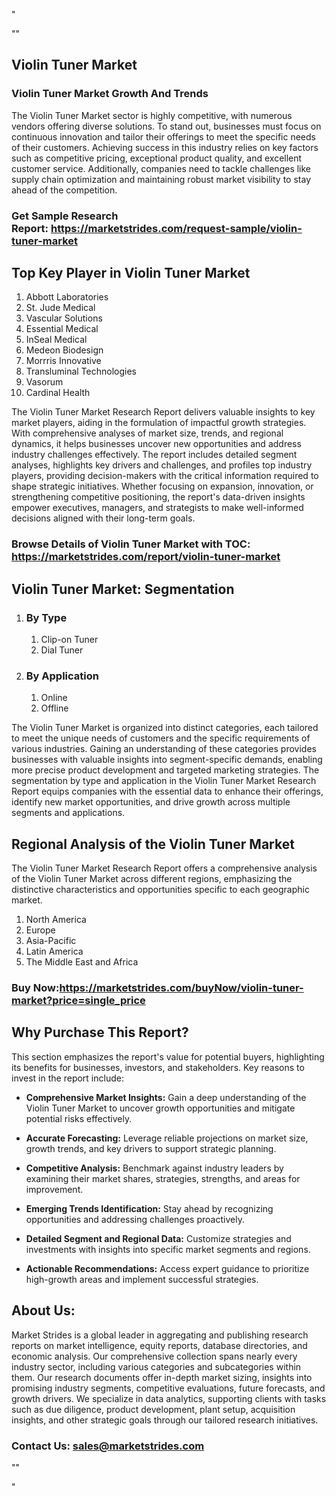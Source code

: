 <p>"</p>
<p>""</p>
<h2>Violin Tuner Market</h2>
<h3>Violin Tuner Market Growth And Trends</h3>
<p>The Violin Tuner Market sector is highly competitive, with numerous vendors offering diverse solutions. To stand out, businesses must focus on continuous innovation and tailor their offerings to meet the specific needs of their customers. Achieving success in this industry relies on key factors such as competitive pricing, exceptional product quality, and excellent customer service. Additionally, companies need to tackle challenges like supply chain optimization and maintaining robust market visibility to stay ahead of the competition.</p>
<h3><strong>Get Sample Research Report:</strong>&nbsp;<a href="https://marketstrides.com/request-sample/violin-tuner-market">https://marketstrides.com/request-sample/violin-tuner-market</a></h3>
<h2>Top Key Player in Violin Tuner Market</h2>
<ol>
<li>Abbott Laboratories</li>
<li>St. Jude Medical</li>
<li>Vascular Solutions</li>
<li>Essential Medical</li>
<li>InSeal Medical</li>
<li>Medeon Biodesign</li>
<li>Morrris Innovative</li>
<li>Transluminal Technologies</li>
<li>Vasorum</li>
<li>Cardinal Health</li>
</ol>
<p>The Violin Tuner Market Research Report delivers valuable insights to key market players, aiding in the formulation of impactful growth strategies. With comprehensive analyses of market size, trends, and regional dynamics, it helps businesses uncover new opportunities and address industry challenges effectively. The report includes detailed segment analyses, highlights key drivers and challenges, and profiles top industry players, providing decision-makers with the critical information required to shape strategic initiatives. Whether focusing on expansion, innovation, or strengthening competitive positioning, the report's data-driven insights empower executives, managers, and strategists to make well-informed decisions aligned with their long-term goals.</p>
<h3><strong>Browse Details of Violin Tuner Market with TOC:</strong> <a href="https://marketstrides.com/report/violin-tuner-market">https://marketstrides.com/report/violin-tuner-market</a></h3>
<h2>Violin Tuner Market: Segmentation</h2>
<ol>
<li>
<h3>By Type</h3>
<ol>
<li>Clip-on Tuner</li>
<li>Dial Tuner</li>
</ol>
</li>
<li>
<h3>By Application</h3>
<ol>
<li>Online</li>
<li>Offline</li>
</ol>
</li>
</ol>
<p>The Violin Tuner Market is organized into distinct categories, each tailored to meet the unique needs of customers and the specific requirements of various industries. Gaining an understanding of these categories provides businesses with valuable insights into segment-specific demands, enabling more precise product development and targeted marketing strategies. The segmentation by type and application in the Violin Tuner Market Research Report equips companies with the essential data to enhance their offerings, identify new market opportunities, and drive growth across multiple segments and applications.</p>
<h2>Regional Analysis of the Violin Tuner Market</h2>
<p>The Violin Tuner Market Research Report offers a comprehensive analysis of the Violin Tuner Market across different regions, emphasizing the distinctive characteristics and opportunities specific to each geographic market.</p>
<ol>
<li>North America</li>
<li>Europe</li>
<li>Asia-Pacific</li>
<li>Latin America</li>
<li>The Middle East and Africa</li>
</ol>
<h3><strong>Buy Now:<a href="https://marketstrides.com/buyNow/violin-tuner-market?price=single_price">https://marketstrides.com/buyNow/violin-tuner-market?price=single_price</a></strong></h3>
<h2>Why Purchase This Report?</h2>
<p>This section emphasizes the report's value for potential buyers, highlighting its benefits for businesses, investors, and stakeholders. Key reasons to invest in the report include:</p>
<ul>
<li><strong>Comprehensive Market Insights:</strong> Gain a deep understanding of the Violin Tuner Market to uncover growth opportunities and mitigate potential risks effectively.</li>
</ul>
<ul>
<li><strong>Accurate Forecasting:</strong> Leverage reliable projections on market size, growth trends, and key drivers to support strategic planning.</li>
</ul>
<ul>
<li><strong>Competitive Analysis:</strong> Benchmark against industry leaders by examining their market shares, strategies, strengths, and areas for improvement.</li>
</ul>
<ul>
<li><strong>Emerging Trends Identification:</strong> Stay ahead by recognizing opportunities and addressing challenges proactively.</li>
</ul>
<ul>
<li><strong>Detailed Segment and Regional Data:</strong> Customize strategies and investments with insights into specific market segments and regions.</li>
</ul>
<ul>
<li><strong>Actionable Recommendations:</strong> Access expert guidance to prioritize high-growth areas and implement successful strategies.</li>
</ul>
<h2>About Us:</h2>
<p>Market Strides is a global leader in aggregating and publishing research reports on market intelligence, equity reports, database directories, and economic analysis. Our comprehensive collection spans nearly every industry sector, including various categories and subcategories within them. Our research documents offer in-depth market sizing, insights into promising industry segments, competitive evaluations, future forecasts, and growth drivers. We specialize in data analytics, supporting clients with tasks such as due diligence, product development, plant setup, acquisition insights, and other strategic goals through our tailored research initiatives.</p>
<h3><strong>Contact Us: <a href="mailto:sales@marketstrides.com">sales@marketstrides.com</a></strong></h3>
<p>""</p>
<p>"</p>
